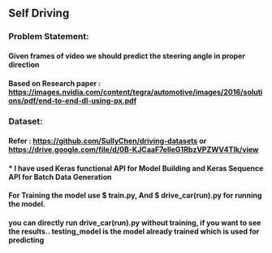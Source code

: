 ## Self Driving 
### Problem Statement: 
#### Given frames of video we should predict the steering angle in proper direction
#### Based on Research paper : https://images.nvidia.com/content/tegra/automotive/images/2016/solutions/pdf/end-to-end-dl-using-px.pdf

###  Dataset:
####    Refer : https://github.com/SullyChen/driving-datasets  or https://drive.google.com/file/d/0B-KJCaaF7elleG1RbzVPZWV4Tlk/view

#### * I have used Keras functional API for Model Building and Keras Sequence API for Batch Data Generation
#### For Training the model use $ train.py, And $ drive_car(run).py for running the model.
#### you can directly run drive_car(run).py without training, if you want to see the results.. testing_model is the model already trained which is used for predicting
